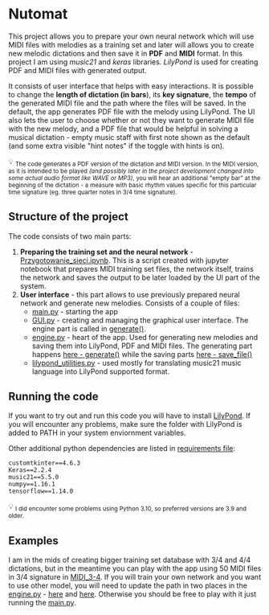 #  Nutomat
This project allows you to prepare your own neural network which will use MIDI files with melodies as a training set and later will allows you to create new melodic dictations and then save it in **PDF** and **MIDI** format. In this project I am using *music21* and *keras* libraries. *LilyPond* is used for creating PDF and MIDI files with generated output. 

It consists of user interface that helps with easy interactions. It is possible to change the **length of dictation (in bars**), its **key signature**, the **tempo** of the generated MIDI file and the path where the files will be saved. In the default, the app generates PDF file with the melody using LilyPond. The UI also lets the user to choose whether or not they want to generate MIDI file with the new melody, and a PDF file that would be helpful in solving a musical dictation - empty music staff with first note shown as the default (and some extra visible "hint notes" if the toggle with hints is on). 

:bulb: <sub> The code generates a PDF version of the dictation and MIDI version. In the MIDI version, as it is intended to be played *(and possibly later in the project development changed into some actual audio format like WAVE or MP3)*, you will hear an additional "empty bar" at the beginning of the dictation - a measure with basic rhythm values specific for this particular time signature (eg. three quarter notes in 3/4 time signature). </sub>

## Structure of the project
The code consists of two main parts:
  1. **Preparing the training set and the neural network** - [Przygotowanie_sieci.ipynb](Przygotowanie_sieci.ipynb). This is a script created with jupyter notebook that prepares MIDI training set files, the network itself, trains the network and saves the output to be later loaded by the UI part of the system.
  2. **User interface** - this part allows to use previously prepared neural network and generate new melodies. Consists of a couple of files:
      - [main.py](main.py) - starting the app
      - [GUI.py](GUI.py) - creating and managing the graphical user interface. The engine part is called in [generate()](GUI.py#L154).
      - [engine.py](engine.py) - heart of the app. Used for generating new melodies and saving them into LilyPond, PDF and MIDI files. The generating part happens [here - generate()](engine.py#L41) while the saving parts [here - save_file()](engine.py#L106)
      - [lilypond_utilities.py](lilypond_utilities.py) - used mostly for translating music21 music language into LilyPond supported format.

## Running the code
If you want to try out and run this code you will have to install [LilyPond](https://lilypond.org/). If you will encounter any problems, make sure the folder with LilyPond is added to PATH in your system enviornment variables.

Other additional python dependencies are listed in [requirements file](other/requirements.txt):
```
customtkinter==4.6.3
Keras==2.2.4
music21==5.5.0
numpy==1.16.1
tensorflow==1.14.0
```
:bulb: <sub> I did encounter some problems using Python 3.10, so preferred versions are 3.9 and older. </sub>

## Examples
I am in the mids of creating bigger training set database with 3/4 and 4/4 dictations, but in the meantime you can play with the app using 50 MIDI files in 3/4 signature in [MIDI_3-4](MIDI_3-4/). If you will train your own network and you want to use other model, you will need to update the path in two places in the [engine.py](engine.py) - [here](engine.py#L18) and [here](engine.py#L22). Otherwise you should be free to play with it just running the [main.py](main.py).

